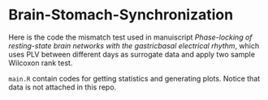 # Brain-Stomach-Synchronization

Here is the code the mismatch test used in manuiscript _Phase-locking of resting-state brain networks with the gastricbasal electrical rhythm_, which uses PLV between different days as surrogate data and apply two sample Wilcoxon rank test.

`main.R` contain codes for getting statistics and generating plots. Notice that data is not attached in this repo.



